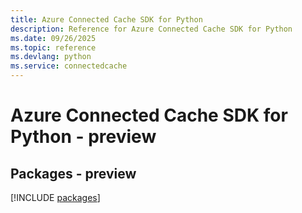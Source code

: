 ```yaml
---
title: Azure Connected Cache SDK for Python
description: Reference for Azure Connected Cache SDK for Python
ms.date: 09/26/2025
ms.topic: reference
ms.devlang: python
ms.service: connectedcache
---
```

# Azure Connected Cache SDK for Python - preview
## Packages - preview
[!INCLUDE [packages](connected-cache-index.md)]